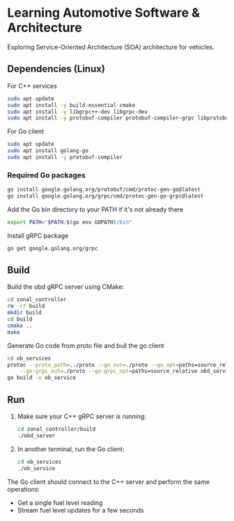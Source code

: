 # Learning Automotive Software & Architecture

Exploring Service-Oriented Architecture (SOA) architecture for vehicles.

## Dependencies (Linux)

For C++ services

```bash
sudo apt update
sudo apt install -y build-essential cmake
sudo apt install -y libgrpc++-dev libgrpc-dev
sudo apt install -y protobuf-compiler protobuf-compiler-grpc libprotobuf-dev
```

For Go client

```bash
sudo apt update
sudo apt install golang-go
sudo apt install -y protobuf-compiler
```

### Required Go packages

``` bash
go install google.golang.org/protobuf/cmd/protoc-gen-go@latest
go install google.golang.org/grpc/cmd/protoc-gen-go-grpc@latest
```

Add the Go bin directory to your PATH if it's not already there

```bash
export PATH="$PATH:$(go env GOPATH)/bin"
```

Install gRPC package

```bash
go get google.golang.org/grpc
```

## Build

Build the obd gRPC server using CMake:

```bash
cd zonal_controller
rm -rf build
mkdir build
cd build
cmake ..
make
```

Generate Go code from proto file and buil the go client

```bash
cd ob_services
protoc --proto_path=../proto --go_out=./proto --go_opt=paths=source_relative \
    --go-grpc_out=./proto --go-grpc_opt=paths=source_relative obd_service.proto lighting_service.proto
go build -o ob_service
```

## Run

1. Make sure your C++ gRPC server is running:
    
    ```bash
    cd zonal_controller/build
    ./obd_server
    ```
    
2. In another terminal, run the Go client:
    
    ```bash
    cd ob_services
    ./ob_service
    ```
    
The Go client should connect to the C++ server and perform the same operations:

- Get a single fuel level reading
- Stream fuel level updates for a few seconds
